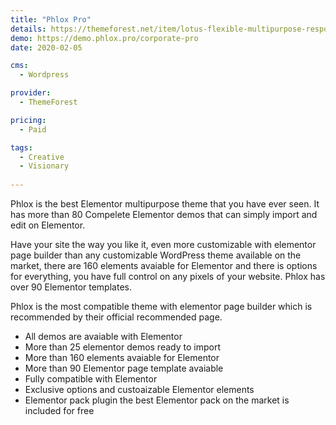 ```yaml
---
title: "Phlox Pro"
details: https://themeforest.net/item/lotus-flexible-multipurpose-responsive-wp-theme/3909293
demo: https://demo.phlox.pro/corporate-pro
date: 2020-02-05

cms: 
  - Wordpress

provider: 
  - ThemeForest

pricing:
  - Paid

tags:
  - Creative
  - Visionary
  
---
```


Phlox is the best Elementor multipurpose theme that you have ever seen. It has more than 80 Compelete Elementor demos that can simply import and edit on Elementor.

Have your site the way you like it, even more customizable with elementor page builder than any customizable WordPress theme available on the market, there are 160 elements avaiable for Elementor and there is options for everything, you have full control on any pixels of your website. Phlox has over 90 Elementor templates.

Phlox is the most compatible theme with elementor page builder which is recommended by their official recommended page.

- All demos are avaiable with Elementor
- More than 25 elementor demos ready to import
- More than 160 elements avaiable for Elementor
- More than 90 Elementor page template avaiable
- Fully compatible with Elementor
- Exclusive options and custoaizable Elementor elements
- Elementor pack plugin the best Elementor pack on the market is included for free
